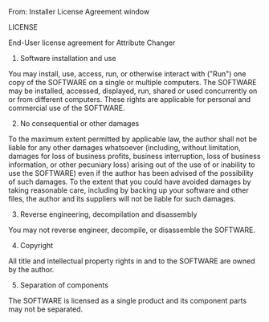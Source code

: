 ﻿From: Installer License Agreement window

LICENSE

End-User license agreement for Attribute Changer

1. Software installation and use

You may install, use, access, run, or otherwise interact with ("Run") one copy of the SOFTWARE on a single or multiple computers. The SOFTWARE may be installed, accessed, displayed, run, shared or used concurrently on or from different computers. These rights are applicable for personal and commercial use of the SOFTWARE.

2. No consequential or other damages

To the maximum extent permitted by applicable law, the author shall not be liable for any other damages whatsoever (including, without limitation, damages for loss of business profits, business interruption, loss of business information, or other pecuniary loss) arising out of the use of or inability to use the SOFTWARE) even if the author has been advised of the possibility of such damages. To the extent that you could have avoided damages by taking reasonable care, including by backing up your software and other files, the author and its suppliers will not be liable for such damages.

3. Reverse engineering, decompilation and disassembly

You may not reverse engineer, decompile, or disassemble the SOFTWARE.

4. Copyright

All title and intellectual property rights in and to the SOFTWARE  are owned by the author. 

5. Separation of components

The SOFTWARE is licensed as a single product and its component parts may not be separated.
